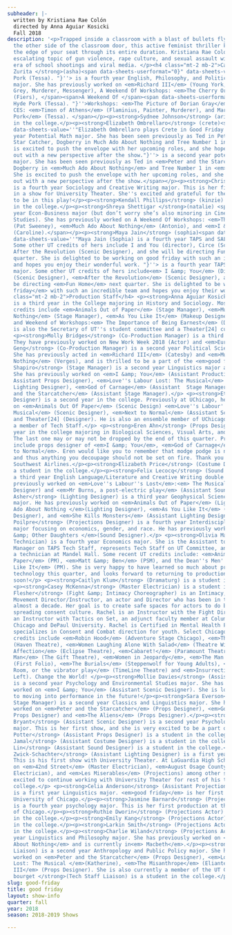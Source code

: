 ```yaml
---
subheader: |-
  written by Kristiana Rae Colón
  directed by Anna Aguiar Kosicki
  Fall 2018
description: '<p>Trapped inside a classroom with a blast of bullets flying just on
  the other side of the classroom door, this active feminist thriller keeps you on
  the edge of your seat through its entire duration. Kristiana Rae Colón tackles the
  escalating topic of gun violence, rape culture, and sexual assault within the modern
  era of school shootings and viral media. </p><h4 class="mt-2 mb-2">Cast</h4> <p><strong>Maria
  Zurita </strong>(asha)<span data-sheets-userformat="0}" data-sheets-value='' Hyde
  Pork (Tessa). "}''> is a fourth year English, Philosophy, and Political Science
  major. She has previously worked on <em>Richard III</em> (Young York, Tyrell, Lord
  Grey, Murderer, Messenger), A Weekend Of Workshops: <em>The Cherry Orchard</em>
  (Fiers), </span><span>A Weekend Of </span><span data-sheets-userformat="0}" data-sheets-value=''
  Hyde Pork (Tessa). "}''>Workshops: <em>The Picture of Dorian Gray</em> (Henry Wotton),
  CES: <em>Timon of Athens</em> (Flaminius, Painter, Murderer), and Maroon TV: <em>Hyde
  Pork</em> (Tessa). </span></p><p><strong>Sydnee Johnson</strong> (ariel) is a student
  in the college.</p><p><strong>Elizabeth Ombrellaro</strong> (crete)<span data-sheets-userformat="0}"
  data-sheets-value=''"Elizabeth Ombrellaro plays Crete in Good Friday and is a second
  year Potential Math major. She has been seen previously as Ted in Peter and the
  Star Catcher, Dogberry in Much Ado About Nothing and Tree Number 1 in Don Quijote.  She
  is excited to push the envelope with her upcoming roles, and she hopes you come
  out with a new perspective after the show."}''> is a second year potential Math
  major. She has been seen previously as Ted in <em>Peter and the Starcatcher</em>,
  Dogberry in <em>Much Ado About Nothing</em> and Tree Number 1 in <em>Don Quijote</em>.
  She is excited to push the envelope with her upcoming roles, and she hopes you come
  out with a new perspective after the show.</span></p><p><strong>Christina Cano</strong> (emme)
  is a fourth year Sociology and Creative Writing major. This is her first time performing
  in a show for University Theater. She''s excited and grateful for the opportunity
  to be in this play!</p><p><strong>Kendall Phillips</strong> (kinzie) is a student
  in the college.</p><p><strong>Shreya Shettigar </strong>(natalie) <span>is a second
  year Econ-Business major (but don’t worry she’s also minoring in Cinema and Media
  Studies). She has previously worked on A Weekend Of Workshops: <em>The Rope</em>
  (Pat Sweeney), <em>Much Ado About Nothing</em> (Antonio), and <em>I &amp; You</em>
  (Caroline).</span></p><p><strong>Maya Jain</strong> (sophia)<span data-sheets-userformat="0}"
  data-sheets-value=''"Maya Jain (Sophia) is a fourth year TAPS and SALC double major.
  Some other UT credits of hers include I and You (director), Circe (Scenic Designer),
  After the Revolution (Scenic Designer), and she will be directing Fun Home next
  quarter. She is delighted to be working on good friday with such an incredible team
  and hopes you enjoy their wonderful work. "}''> is a fourth year TAPS and SALC double
  major. Some other UT credits of hers include<em> I &amp; You</em> (Director), <em>Circe</em>
  (Scenic Designer), <em>After the Revolution</em> (Scenic Designer), and she will
  be directing <em>Fun Home</em> next quarter. She is delighted to be working on <em>good
  friday</em> with such an incredible team and hopes you enjoy their wonderful work. </span></p><h4
  class="mt-2 mb-2">Production Staff</h4> <p><strong>Anna Aguiar Kosicki</strong> (Director)
  is a third year in the College majoring in History and Sociology. Most recent UT
  credits include <em>Animals Out of Paper</em> (Stage Manager), <em>Much Ado About
  Nothing</em> (Stage Manager), <em>As You Like It</em> (Makeup Designer/Wardrobe),
  and Weekend of Workshops:<em> The Importance of Being Earnest</em> (Director). Anna
  is also the Secretary of UT''s student committee and a Theater[24] curator.</p>
  <p><strong>Molly Bridges</strong> (Co-Production Manager) is a third year TAPS major.
  They have previously worked on New Work Week 2018 (Actor) and <em>Eurydice</em> (ASM).</p><p><strong>Lucia
  Geng</strong> (Co-Production Manager) is a second year Political Science major.
  She has previously acted in <em>Richard III</em> (Catesby) and <em>Much Ado About
  Nothing</em> (Verges), and is thrilled to be a part of the <em>good friday</em> team. </p><p><strong>Emma
  Shapiro</strong> (Stage Manager) is a second year Linguistics major and TAPS minor.
  She has previously worked on <em>I &amp; You</em> (Assistant Production Manager,
  Assistant Props Designer), <em>Love''s Labour Lost: The Musical</em> (Assistant
  Lighting Designer), <em>God of Carnage</em> (Assistant  Stage Manager), and <em>Peter
  and the Starcatcher</em> (Assistant Stage Manager).</p> <p><strong>Ethan Schondorf</strong> (Scenic
  Designer) is a second year in the college. Previously at UChicago, he has worked
  on <em>Animals Out Of Paper</em> (Scenic Design) <em>Love''s Labour''s Lost: The
  Musical</em> (Scenic Designer), <em>Next to Normal</em> (Assistant Scenic Designer)
  and Theater[24] (Designer). He is also an ensemble member of UChicago Commedia and
  a member of Tech Staff.</p> <p><strong>Eren Ahn</strong> (Props Designer) is a fourth
  year in the college majoring in Biological Sciences, Visual Arts, and time management.
  The last one may or may not be dropped by the end of this quarter. Previous credits
  include props designer of <em>I &amp; You</em>, <em>God of Carnage</em>, and <em>Next
  to Normal</em>. Eren would like you to remember that modge podge is not flammable
  and thus anything you decoupage should not be set on fire. Thank you for flying
  Southwest Airlines.</p><p><strong>Elizabeth Price</strong> (Costume Designer) is
  a student in the college.</p><p><strong>Felix Lecocq</strong> (Sound Designer) is
  a third year English Language/Literature and Creative Writing double major. He has
  previously worked on <em>Love''s Labour''s Lost</em>:<em> The Musical</em> (Sound
  Designer) and <em>Mr Burns, a post-electric play</em> (Assistant Sound Designer).</p><p><strong>Lucas
  Asher</strong> (Lighting Designer) is a third year Geophysical Sciences and History
  major. He has previously worked on <em>Animals Out of Paper</em> (Lighting Designer), <em>Much
  Ado About Nothing </em>(Lighting Designer), <em>As You Like It</em> (Assistant Lighting
  Designer), and <em>She Kills Monsters</em> (Assistant Lighting Designer).</p> <p><strong>Jonathan
  Poilpre</strong> (Projections Designer) is a fourth year Interdisciplinary Studies
  major focusing on economics, gender, and race. He has previously worked on <em>Iphigenia
  &amp; Other Daughters </em>(Sound Designer).</p> <p><strong>Olivia Malone</strong> (Projections
  Technician) is a fourth year Economics major. She is the Assistant to the Lighting
  Manager on TAPS Tech Staff, represents Tech Staff on UT Committee, and works as
  a technician at Mandel Hall. Some recent UT credits include: <em>Animals Out Of
  Paper</em> (PM), <em>Matt &amp; Ben</em> (PSM), and the Dean''s Men''s <em>As You
  Like It</em> (PM). She is very happy to have learned so much about projection/video
  technology this quarter, and looks forward to returning to production management
  soon!</p> <p><strong>Caitlyn Klum</strong> (Dramaturg) is a student in the college.</p>
  <p><strong>Casey McKenna</strong> (Master Electrician) is a student in the college.</p><p><strong>Rachel
  Flesher</strong> (Fight &amp; Intimacy Choreographer) is an Intimacy, Violence and
  Movement Director/Instructor, an actor and Director who has been in the industry
  almost a decade. Her goal is to create safe spaces for actors to do brave work through
  spreading consent culture. Rachel is an Instructor with the Fight Directors Canada,
  an Instructor with Tactics on Set, an adjunct faculty member at Columbia College
  Chicago and DePaul University. Rachel is Certified in Mental Health First Aid and
  specializes in Consent and Combat direction for youth. Select Chicago violence/intimacy
  credits include <em>Robin Hood</em> (Adventure Stage Chicago), <em>The Displaced</em>
  (Haven Theatre), <em>Women Laughing Alone With Salad</em> (Theatre Wit), <em>Natural
  Affection</em> (Eclipse Theatre), <em>Cabaret!</em> (Paramount Theatre), <em>Hang
  Man</em> (The Gift Theatre), <em>Women in Jeopardy</em>, <em>The Man Beast!</em>
  (First Folio), <em>The Burials</em> (Steppenwolf for Young Adults), <em>In the Next
  Room, or the vibrator play</em> (TimeLine Theatre) and <em>Insurrection</em> (Stage
  Left). Change the World! </p><p><strong>Mollie Davies</strong> (Assistant Director)
  is a second year Psychology and Environmental Studies major. She has previously
  worked on <em>I &amp; You</em> (Assistant Scenic Designer). She is looking forward
  to moving into performance in the future!</p><p><strong>Sara Everson</strong> (Assistant
  Stage Manager) is a second year Classics and Linguistics major. She has previously
  worked on <em>Peter and the Starcatcher</em> (Props Designer), <em>God of Carnage</em> (Assistant
  Props Designer) and <em>The Aliens</em> (Props Designer).</p><p><strong>Genevieve
  Bryant</strong> (Assistant Scenic Designer) is a second year Psychology and Spanish
  major. This is her first show, and she is very excited to be a part of it!</p><p><strong>Claire
  Potter</strong> (Assistant Props Designer) is a student in the college.</p> <p><strong>Zakir
  Jamal</strong> (Assistant Costume Designer) is a student in the college.</p><p><strong>Ling
  Lin</strong> (Assistant Sound Designer) is a student in the college.</p><p><strong>Isaiah
  Zwick-Schachter</strong> (Assistant Lighting Designer) is a first year in the college.
  This is his first show with University Theater. At LaGuardia High School, he worked
  on <em>42nd Street</em> (Master Electrician), <em>August Osage County</em> (Master
  Electrician), and <em>Les Miserables</em> (Projections) among other shows. He is
  excited to continue working with University Theater for rest of his time at the
  college.</p> <p><strong>Celia Anderson</strong> (Assistant Projections Technician)
  is a first year Linguistics major. <em>good friday</em> is her first show at the
  University of Chicago.</p><p><strong>Jasmine Barnard</strong> (Projections Actor)
  is a fourth year psychology major. This is her first production at the University
  of Chicago.</p><p><strong>Ruthie Dworin</strong> (Projections Actor) is a student
  in the college.</p><p><strong>Emily Kang</strong> (Projections Actor) is a student
  in the college.</p><p><strong>Larkin Smith</strong> (Projections Actor) is a student
  in the college.</p><p><strong>Charlie Wiland</strong> (Projections Actor) is a second
  year Linguistics and Philosophy major. She has previously worked on <em>Much Ado
  About Nothing</em> and is currently in<em> Macbeth</em>.</p><p><strong>Lynn Chong</strong> (Committee
  Liaison) is a second year Anthropology and Public Policy major. She has previously
  worked on <em>Peter and the Starcatcher</em> (Props Designer), <em>Love''s Labour''s
  Lost: The Musical </em>(Katherine), <em>The Misanthrope</em> (Eliante), and <em>Richard
  III</em> (Props Designer). She is also currently a member of the UT Committee.</p><p><strong>ted
  bourget </strong>(Tech Staff Liaison) is a student in the college.</p>'
slug: good-friday
title: good friday
layout: show-info
quarter: fall
year: 2018
season: 2018-2019 Shows

---
```

